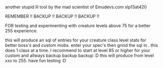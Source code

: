 another stupid lil tool by the mad scientist of Emudevs.com slp13at420

REMEMBER !! BACKUP !! BACKUP !! BACKUP !!

FOR testing and experimenting with creature levels above 75 for a better 255 experience.

this will produce an sql of entries for your creature class level stats for better boss's and custom mobs.
enter your spec's then grind the sql in . this does 1 class at a time. I recommend to start at level 85 or higher for your custom and allways backup  backup backup :D this will produce from level xxx to 255.
have fun testing :D
